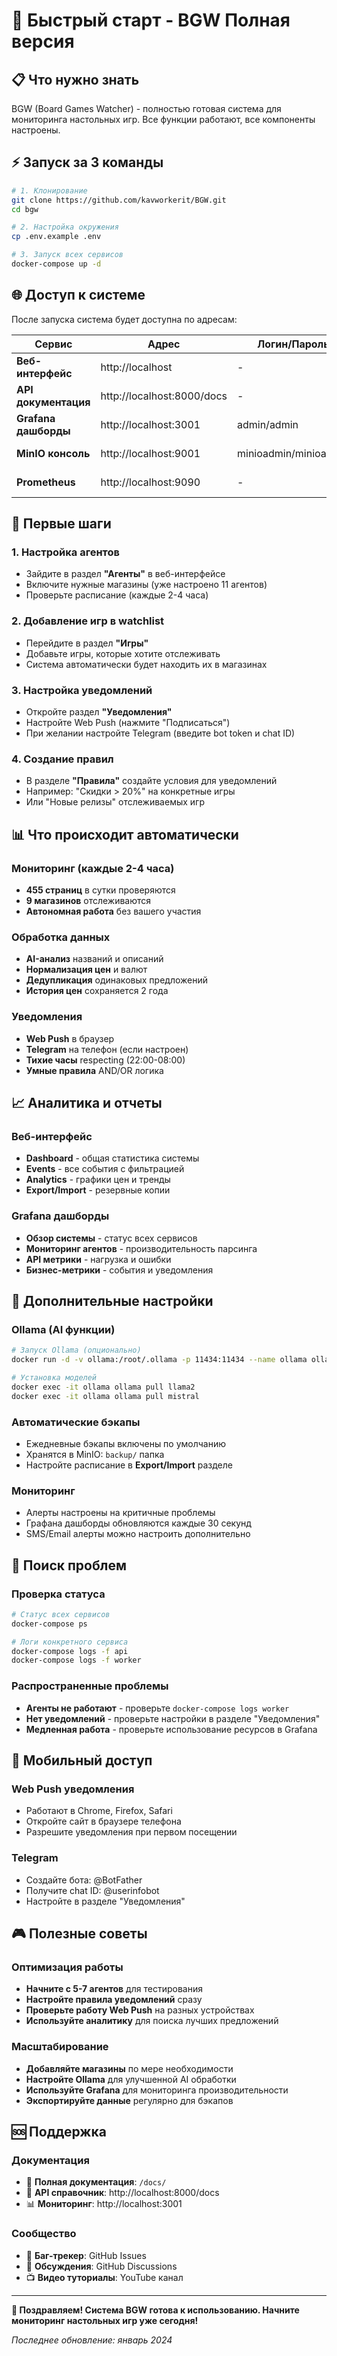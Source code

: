 # 🚀 Быстрый старт - BGW Полная версия

## 📋 Что нужно знать

BGW (Board Games Watcher) - полностью готовая система для мониторинга настольных игр. Все функции работают, все компоненты настроены.

## ⚡ Запуск за 3 команды

```bash
# 1. Клонирование
git clone https://github.com/kavworkerit/BGW.git
cd bgw

# 2. Настройка окружения
cp .env.example .env

# 3. Запуск всех сервисов
docker-compose up -d
```

## 🌐 Доступ к системе

После запуска система будет доступна по адресам:

| Сервис | Адрес | Логин/Пароль | Описание |
|--------|------|-------------|----------|
| **Веб-интерфейс** | http://localhost | - | Основное приложение |
| **API документация** | http://localhost:8000/docs | - | Swagger документация |
| **Grafana дашборды** | http://localhost:3001 | admin/admin | Мониторинг и метрики |
| **MinIO консоль** | http://localhost:9001 | minioadmin/minioadmin | Хранилище файлов |
| **Prometheus** | http://localhost:9090 | - | Метрики системы |

## 🎯 Первые шаги

### 1. Настройка агентов
- Зайдите в раздел **"Агенты"** в веб-интерфейсе
- Включите нужные магазины (уже настроено 11 агентов)
- Проверьте расписание (каждые 2-4 часа)

### 2. Добавление игр в watchlist
- Перейдите в раздел **"Игры"**
- Добавьте игры, которые хотите отслеживать
- Система автоматически будет находить их в магазинах

### 3. Настройка уведомлений
- Откройте раздел **"Уведомления"**
- Настройте Web Push (нажмите "Подписаться")
- При желании настройте Telegram (введите bot token и chat ID)

### 4. Создание правил
- В разделе **"Правила"** создайте условия для уведомлений
- Например: "Скидки > 20%" на конкретные игры
- Или "Новые релизы" отслеживаемых игр

## 📊 Что происходит автоматически

### Мониторинг (каждые 2-4 часа)
- **455 страниц** в сутки проверяются
- **9 магазинов** отслеживаются
- **Автономная работа** без вашего участия

### Обработка данных
- **AI-анализ** названий и описаний
- **Нормализация цен** и валют
- **Дедупликация** одинаковых предложений
- **История цен** сохраняется 2 года

### Уведомления
- **Web Push** в браузер
- **Telegram** на телефон (если настроен)
- **Тихие часы** respecting (22:00-08:00)
- **Умные правила** AND/OR логика

## 📈 Аналитика и отчеты

### Веб-интерфейс
- **Dashboard** - общая статистика системы
- **Events** - все события с фильтрацией
- **Analytics** - графики цен и тренды
- **Export/Import** - резервные копии

### Grafana дашборды
- **Обзор системы** - статус всех сервисов
- **Мониторинг агентов** - производительность парсинга
- **API метрики** - нагрузка и ошибки
- **Бизнес-метрики** - события и уведомления

## 🔧 Дополнительные настройки

### Ollama (AI функции)
```bash
# Запуск Ollama (опционально)
docker run -d -v ollama:/root/.ollama -p 11434:11434 --name ollama ollama/ollama

# Установка моделей
docker exec -it ollama ollama pull llama2
docker exec -it ollama ollama pull mistral
```

### Автоматические бэкапы
- Ежедневные бэкапы включены по умолчанию
- Хранятся в MinIO: `backup/` папка
- Настройте расписание в **Export/Import** разделе

### Мониторинг
- Алерты настроены на критичные проблемы
- Графана дашборды обновляются каждые 30 секунд
- SMS/Email алерты можно настроить дополнительно

## 🚨 Поиск проблем

### Проверка статуса
```bash
# Статус всех сервисов
docker-compose ps

# Логи конкретного сервиса
docker-compose logs -f api
docker-compose logs -f worker
```

### Распространенные проблемы
- **Агенты не работают** - проверьте `docker-compose logs worker`
- **Нет уведомлений** - проверьте настройки в разделе "Уведомления"
- **Медленная работа** - проверьте использование ресурсов в Grafana

## 📱 Мобильный доступ

### Web Push уведомления
- Работают в Chrome, Firefox, Safari
- Откройте сайт в браузере телефона
- Разрешите уведомления при первом посещении

### Telegram
- Создайте бота: @BotFather
- Получите chat ID: @userinfobot
- Настройте в разделе "Уведомления"

## 🎮 Полезные советы

### Оптимизация работы
- **Начните с 5-7 агентов** для тестирования
- **Настройте правила уведомлений** сразу
- **Проверьте работу Web Push** на разных устройствах
- **Используйте аналитику** для поиска лучших предложений

### Масштабирование
- **Добавляйте магазины** по мере необходимости
- **Настройте Ollama** для улучшенной AI обработки
- **Используйте Grafana** для мониторинга производительности
- **Экспортируйте данные** регулярно для бэкапов

## 🆘 Поддержка

### Документация
- 📖 **Полная документация**: `/docs/`
- 🔧 **API справочник**: http://localhost:8000/docs
- 📊 **Мониторинг**: http://localhost:3001

### Сообщество
- 🐛 **Баг-трекер**: GitHub Issues
- 💬 **Обсуждения**: GitHub Discussions
- 📺 **Видео туториалы**: YouTube канал

---

**🎉 Поздравляем! Система BGW готова к использованию. Начните мониторинг настольных игр уже сегодня!**

*Последнее обновление: январь 2024*